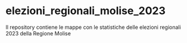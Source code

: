 # elezioni_regionali_molise_2023
Il repository contiene le mappe con le statistiche delle elezioni regionali 2023 della Regione Molise 
